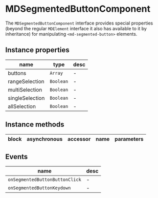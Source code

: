 # MDSegmentedButtonComponent
The `MDSegmentedButtonComponent` interface provides special properties (beyond the regular `MDElement` interface it also has available to it by inheritance) for manipulating `<md-segmented-button>` elements.

## Instance properties

name|type|desc
---|---|---
buttons|`Array`|-
rangeSelection|`Boolean`|-
multiSelection|`Boolean`|-
singleSelection|`Boolean`|-
allSelection|`Boolean`|-

## Instance methods

block| asynchronous | accessor| name| parameters
---| --- | ---| ---| ---

## Events

name|desc
---|---
`onSegmentedButtonButtonClick`|-
`onSegmentedButtonKeydown`|-
